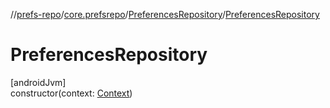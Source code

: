//[prefs-repo](../../../index.md)/[core.prefsrepo](../index.md)/[PreferencesRepository](index.md)/[PreferencesRepository](-preferences-repository.md)

# PreferencesRepository

[androidJvm]\
constructor(context: [Context](https://developer.android.com/reference/kotlin/android/content/Context.html))
